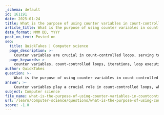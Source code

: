 ```yaml
---
_schema: default
id: 161191
date: 2025-01-24
title: What is the purpose of using counter variables in count-controlled loops?
article_title: What is the purpose of using counter variables in count-controlled loops?
date_format: MMM DD, YYYY
post_on_text: Posted on
seo:
  title: QuickTakes | Computer science
  page_description: >-
    Counter variables are crucial in count-controlled loops, serving to track iterations, control loop execution, prevent infinite loops, facilitate data structure access, and improve code readability.
  page_keywords: >-
    counter variables, count-controlled loops, iterations, loop execution, infinite loops, array iteration, code readability, Python examples, loop structures, programming, control structures
author: QuickTakes
question: >-
    What is the purpose of using counter variables in count-controlled loops?
answer: >-
    Counter variables play a crucial role in count-controlled loops, which are a specific type of loop used in programming when the number of iterations is known beforehand. Here are the primary purposes of using counter variables in these loops:\n\n1. **Tracking Iterations**: A counter variable keeps track of how many times the loop has executed. This is essential for ensuring that the loop runs the correct number of times. For example, if you want to execute a block of code 10 times, the counter variable will start at 1 and increment with each iteration until it reaches 10.\n\n2. **Controlling Loop Execution**: The counter variable is often used in the loop's condition to determine whether the loop should continue executing. For instance, in a typical `for` loop structure, the loop will continue as long as the counter variable is less than or equal to a specified limit.\n\n3. **Preventing Infinite Loops**: By incrementing the counter variable within the loop, you help ensure that the loop will eventually terminate. If the counter is not updated correctly, it could lead to an infinite loop, where the loop continues indefinitely because the exit condition is never met.\n\n4. **Facilitating Array and List Iteration**: Counter variables are particularly useful when iterating over arrays or lists. They allow you to access each element in a structured manner, using the counter to index into the array or list.\n\n5. **Improving Code Readability**: Using a counter variable can make the code more understandable. It clearly indicates the number of iterations and the purpose of the loop, which enhances maintainability and readability.\n\nHere is a simple example of a count-controlled loop using a counter variable in Python:\n\n```python\nfor i in range(1, 11):  # i is the counter variable\n    print(i)  # This will print numbers from 1 to 10\n```\n\nIn this example, `i` serves as the counter variable, controlling the number of iterations of the loop, which runs exactly 10 times.\n\nIn summary, counter variables are essential in count-controlled loops for tracking iterations, controlling execution, preventing infinite loops, facilitating data structure access, and improving code clarity.
subject: Computer science
file_name: what-is-the-purpose-of-using-counter-variables-in-countcontrolled-loops.md
url: /learn/computer-science/questions/what-is-the-purpose-of-using-counter-variables-in-countcontrolled-loops
score: -1.0
---
```


&nbsp;